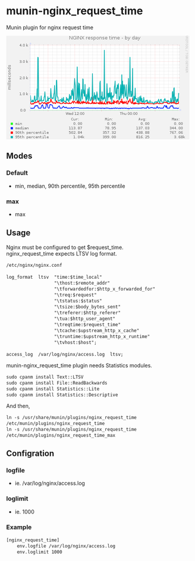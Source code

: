munin-nginx_request_time
========================

Munin plugin for nginx request time

![munin-nginx_request_time example](https://raw.githubusercontent.com/t-cyrill/munin-nginx_request_time/master/images/example.png "munin-nginx_request_time example")


Modes
----------------

### Default

 * min, median, 90th percentile, 95th percentile

### max

 * max

Usage
----------------

Nginx must be configured to get $request_time.  
nginx_request_time expects LTSV log format.  

```
/etc/nginx/nginx.conf

log_format  ltsv  "time:$time_local"
                  "\thost:$remote_addr"
                  "\tforwardedfor:$http_x_forwarded_for"
                  "\treq:$request"
                  "\tstatus:$status"
                  "\tsize:$body_bytes_sent"
                  "\treferer:$http_referer"
                  "\tua:$http_user_agent"
                  "\treqtime:$request_time"
                  "\tcache:$upstream_http_x_cache"
                  "\truntime:$upstream_http_x_runtime"
                  "\tvhost:$host";

access_log  /var/log/nginx/access.log  ltsv; 
```


munin-nginx_request_time plugin needs Statistics modules.

```
sudo cpanm install Text::LTSV
sudo cpanm install File::ReadBackwards
sudo cpanm install Statistics::Lite
sudo cpanm install Statistics::Descriptive
```

And then,

```
ln -s /usr/share/munin/plugins/nginx_request_time /etc/munin/plugins/nginx_request_time
ln -s /usr/share/munin/plugins/nginx_request_time /etc/munin/plugins/nginx_request_time_max
```

Configration
----------------

### logfile

* ie. /var/log/nginx/access.log

### loglimit

* ie. 1000

### Example

```
[nginx_request_time]
    env.logfile /var/log/nginx/access.log
    env.loglimit 1000
```
